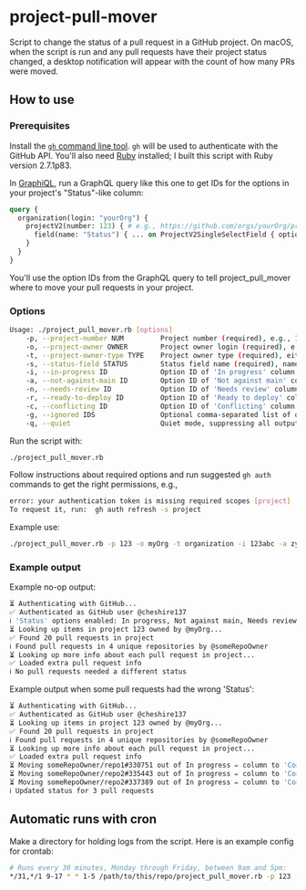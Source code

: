 # project-pull-mover

Script to change the status of a pull request in a GitHub project. On macOS, when the script is run and any pull
requests have their project status changed, a desktop notification will appear with the count of how many PRs were
moved.

## How to use

### Prerequisites

Install the [`gh` command line tool](https://cli.github.com/). `gh` will be used to authenticate with the GitHub API.
You'll also need [Ruby](https://www.ruby-lang.org/en/documentation/installation/) installed; I built this script
with Ruby version 2.7.1p83.

In [GraphiQL](https://docs.github.com/en/graphql/overview/explorer), run a GraphQL query like this one to get IDs for the options in your project's "Status"-like column:

```graphql
query {
  organization(login: "yourOrg") {
    projectV2(number: 123) { # e.g., https://github.com/orgs/yourOrg/projects/123
      field(name: "Status") { ... on ProjectV2SingleSelectField { options { name id } } }
    }
  }
}
```

You'll use the option IDs from the GraphQL query to tell project_pull_mover where to move your pull requests in your
project.

### Options

```sh
Usage: ./project_pull_mover.rb [options]
    -p, --project-number NUM         Project number (required), e.g., 123 for https://github.com/orgs/someorg/projects/123
    -o, --project-owner OWNER        Project owner login (required), e.g., someorg for https://github.com/orgs/someorg/projects/123
    -t, --project-owner-type TYPE    Project owner type (required), either 'user' or 'organization'
    -s, --status-field STATUS        Status field name (required), name of a single-select field in the project
    -i, --in-progress ID             Option ID of 'In progress' column for status field
    -a, --not-against-main ID        Option ID of 'Not against main' column for status field
    -n, --needs-review ID            Option ID of 'Needs review' column for status field
    -r, --ready-to-deploy ID         Option ID of 'Ready to deploy' column for status field
    -c, --conflicting ID             Option ID of 'Conflicting' column for status field
    -g, --ignored IDS                Optional comma-separated list of option IDs of columns like 'Blocked' or 'On hold' for status field
    -q, --quiet                      Quiet mode, suppressing all output except errors
```

Run the script with:

```sh
./project_pull_mover.rb
```

Follow instructions about required options and run suggested `gh auth` commands to get the right permissions, e.g.,

```sh
error: your authentication token is missing required scopes [project]
To request it, run:  gh auth refresh -s project
```

Example use:

```sh
./project_pull_mover.rb -p 123 -o myOrg -t organization -i 123abc -a zyx987 -n ab123cd -r a1b2c3 -c z9y8x7 -g "idkfa1,iddqd2" -s "Status"
```

### Example output

Example no-op output:

```sh
⏳ Authenticating with GitHub...
✅ Authenticated as GitHub user @cheshire137
ℹ️ 'Status' options enabled: In progress, Not against main, Needs review, Ready to deploy, Conflicting, Ignored
⏳ Looking up items in project 123 owned by @myOrg...
✅ Found 20 pull requests in project
ℹ️ Found pull requests in 4 unique repositories by @someRepoOwner
⏳ Looking up more info about each pull request in project...
✅ Loaded extra pull request info
ℹ️ No pull requests needed a different status
```

Example output when some pull requests had the wrong 'Status':

```sh
⏳ Authenticating with GitHub...
✅ Authenticated as GitHub user @cheshire137
⏳ Looking up items in project 123 owned by @myOrg...
✅ Found 20 pull requests in project
ℹ️ Found pull requests in 4 unique repositories by @someRepoOwner
⏳ Looking up more info about each pull request in project...
✅ Loaded extra pull request info
⏳ Moving someRepoOwner/repo1#330751 out of In progress ✏️ column to 'Conflicting'...
⏳ Moving someRepoOwner/repo2#335443 out of In progress ✏️ column to 'Conflicting'...
⏳ Moving someRepoOwner/repo2#337389 out of In progress ✏️ column to 'Conflicting'...
ℹ️ Updated status for 3 pull requests
```

## Automatic runs with cron

Make a directory for holding logs from the script. Here is an example config for crontab:

```sh
# Runs every 30 minutes, Monday through Friday, between 9am and 5pm:
*/31,*/1 9-17 * * 1-5 /path/to/this/repo/project_pull_mover.rb -p 123 -o myOrg -t organization -i 123abc -a zyx987 -n ab123cd -r a1b2c3 -c z9y8x7 -g "idkfa1,iddqd2" -s "Status" -q >/path/to/your/log/directory/stdout.log 2>/path/to/your/log/directory/stderr.log
```
